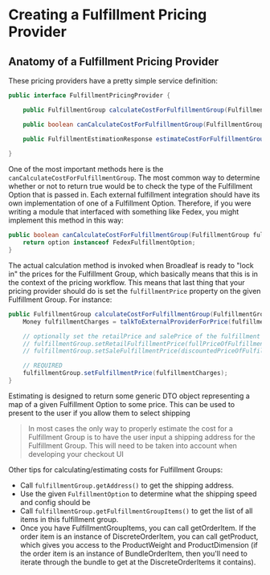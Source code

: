 # Creating a Fulfillment Pricing Provider

## Anatomy of a Fulfillment Pricing Provider

These pricing providers have a pretty simple service definition:

```java
public interface FulfillmentPricingProvider {

    public FulfillmentGroup calculateCostForFulfillmentGroup(FulfillmentGroup fulfillmentGroup) throws FulfillmentPriceException;

    public boolean canCalculateCostForFulfillmentGroup(FulfillmentGroup fulfillmentGroup, FulfillmentOption option);

    public FulfillmentEstimationResponse estimateCostForFulfillmentGroup(FulfillmentGroup fulfillmentGroup, Set<FulfillmentOption> options) throws FulfillmentPriceException;
    
}
```

One of the most important methods here is the `canCalculateCostForFulfillmentGroup`. The most common way to determine whether or not to return true would be to check the type of the Fulfillment Option that is passed in. Each external fulfillment integration should have its own implementation of one of a Fulfillment Option. Therefore, if you were writing a module that interfaced with something like Fedex, you might implement this method in this way:

```java
public boolean canCalculateCostForFulfillmentGroup(FulfillmentGroup fulfillmentGroup, FulfillmentOption option) {
    return option instanceof FedexFulfillmentOption;
}
```

The actual calculation method is invoked when Broadleaf is ready to "lock in" the prices for the Fulfillment Group, which basically means that this is in the context of the pricing workflow. This means that last thing that your pricing provider should do is set the `fulfillmentPrice` property on the given Fulfillment Group. For instance:

```java
public FulfillmentGroup calculateCostForFulfillmentGroup(FulfillmentGroup fulfillmentGroup) {
    Money fulfillmentCharges = talkToExternalProviderForPrice(fulfillmentGroup);

    // optionally set the retailPrice and salePrice of the fulfillment group
    // fulfillmentGroup.setRetailFulfillmentPrice(fullPriceOfFulfillmentGroup);
    // fulfillmentGroup.setSaleFulfillmentPrice(discountedPriceOfFulfillmentGroup);

    // REQUIRED
    fulfillmentGroup.setFulfillmentPrice(fulfillmentCharges);
}
```

Estimating is designed to return some generic DTO object representing a map of a given Fulfillment Option to some price. This can be used to present to the user if you allow them to select shipping

> In most cases the only way to properly estimate the cost for a Fulfillment Group is to have the user input a shipping address for the Fulfillment Group. This will need to be taken into account when developing your checkout UI

Other tips for calculating/estimating costs for Fulfillment Groups:

- Call `fulfillmentGroup.getAddress()` to get the shipping address.
- Use the given `FulfillmentOption` to determine what the shipping speed and config should be
- Call `fulfillmentGroup.getFulfillmentGroupItems()` to get the list of all items in this fulfillment group.
- Once you have FulfillmentGroupItems, you can call getOrderItem. If the order item is an instance of DiscreteOrderItem, you can call getProduct, which gives you access to the ProductWeight and ProductDimension (if the order item is an instance of BundleOrderItem, then you'll need to iterate through the bundle to get at the DiscreteOrderItems it contains).
